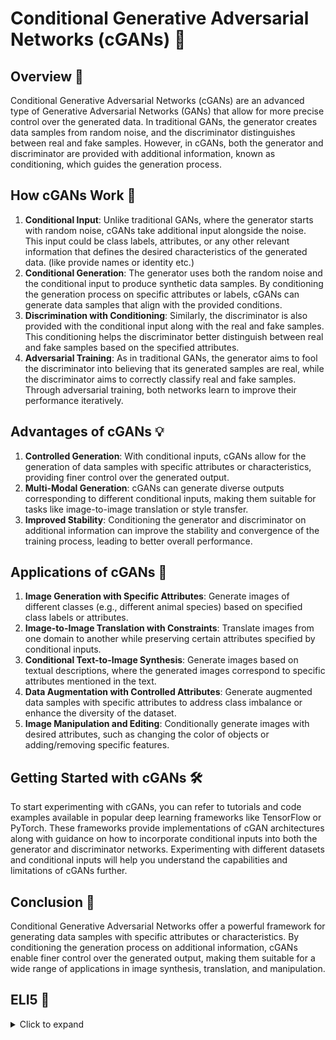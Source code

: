 # Conditional Generative Adversarial Networks (cGANs) 🎨

## Overview 🌟
Conditional Generative Adversarial Networks (cGANs) are an advanced type of Generative Adversarial Networks (GANs) that allow for more precise control over the generated data. In traditional GANs, the generator creates data samples from random noise, and the discriminator distinguishes between real and fake samples. However, in cGANs, both the generator and discriminator are provided with additional information, known as conditioning, which guides the generation process.

## How cGANs Work 🔄
1. **Conditional Input**: Unlike traditional GANs, where the generator starts with random noise, cGANs take additional input alongside the noise. This input could be class labels, attributes, or any other relevant information that defines the desired characteristics of the generated data. (like provide names or identity etc.)
2. **Conditional Generation**: The generator uses both the random noise and the conditional input to produce synthetic data samples. By conditioning the generation process on specific attributes or labels, cGANs can generate data samples that align with the provided conditions.
3. **Discrimination with Conditioning**: Similarly, the discriminator is also provided with the conditional input along with the real and fake samples. This conditioning helps the discriminator better distinguish between real and fake samples based on the specified attributes.
4. **Adversarial Training**: As in traditional GANs, the generator aims to fool the discriminator into believing that its generated samples are real, while the discriminator aims to correctly classify real and fake samples. Through adversarial training, both networks learn to improve their performance iteratively.

## Advantages of cGANs 💡
1. **Controlled Generation**: With conditional inputs, cGANs allow for the generation of data samples with specific attributes or characteristics, providing finer control over the generated output.
2. **Multi-Modal Generation**: cGANs can generate diverse outputs corresponding to different conditional inputs, making them suitable for tasks like image-to-image translation or style transfer.
3. **Improved Stability**: Conditioning the generator and discriminator on additional information can improve the stability and convergence of the training process, leading to better overall performance.

## Applications of cGANs 🚀
1. **Image Generation with Specific Attributes**: Generate images of different classes (e.g., different animal species) based on specified class labels or attributes.
2. **Image-to-Image Translation with Constraints**: Translate images from one domain to another while preserving certain attributes specified by conditional inputs.
3. **Conditional Text-to-Image Synthesis**: Generate images based on textual descriptions, where the generated images correspond to specific attributes mentioned in the text.
4. **Data Augmentation with Controlled Attributes**: Generate augmented data samples with specific attributes to address class imbalance or enhance the diversity of the dataset.
5. **Image Manipulation and Editing**: Conditionally generate images with desired attributes, such as changing the color of objects or adding/removing specific features.

## Getting Started with cGANs 🛠️
To start experimenting with cGANs, you can refer to tutorials and code examples available in popular deep learning frameworks like TensorFlow or PyTorch. These frameworks provide implementations of cGAN architectures along with guidance on how to incorporate conditional inputs into both the generator and discriminator networks. Experimenting with different datasets and conditional inputs will help you understand the capabilities and limitations of cGANs further.

## Conclusion 🌟
Conditional Generative Adversarial Networks offer a powerful framework for generating data samples with specific attributes or characteristics. By conditioning the generation process on additional information, cGANs enable finer control over the generated output, making them suitable for a wide range of applications in image synthesis, translation, and manipulation.

## ELI5 🧒

<details>
  
  <summary>Click to expand</summary>
 Do you remember the analogy we used in example of GAN. Let's continue with that Generator Team vs Discriminator Team game analogy. Previously, the Generator Team had to create completely random fake data samples like face images without any additional guidance.

- Now, imagine the teams are given an extra rule - the Generator Team has to create specific types of face images based on certain conditions provided to them.

- For example, they may be told to generate a face image of a smiling young woman with blonde hair. Or an elderly man with a beard and glasses. Or a baby with brown eyes and chubby cheeks.

- So in addition to just creating realistic-looking fake face data, the Generator Team now also has to satisfy the conditional requirements given to them for each image they produce.

- The Discriminator Team is also provided these same condition specifications. Their job remains to determine whether each face image presented to them is real from the actual data or a fake generated one. However, they now also get to verify whether the generated fake images adhered properly to the specified conditions.

- This makes the Discriminator Team's job more challenging as they have to scrutinize the images more thoroughly, but it also gives them an additional reference point to detect flaws in the Generator Team's outputs.

- Just like before, both teams continually get feedback and learn from their mistakes over many rounds. The Generator Team finds better ways to not only produce realistic face images but to precisely control attributes like age, expression, hair style etc. per the condition requirements.

- The Discriminator Team in turn gets better at picking up on even subtle inconsistencies between the conditions and the generated fake images.

- What makes cGANs powerful is this ability to generate specific controlled outputs based on the provided conditions, rather than just random data samples. This conditional generation allows for lots of interesting applications.

- For example, a cGAN could be trained on product images and specifications, and then used to generate realistic product images on-demand based on whatever specs are provided like material, color, size etc. This eliminates the need for physical photography in certain cases.

- cGANs could be used to generate synthetic images of human faces matching particular descriptions, which is helpful for fields like security, law enforcement and data privacy protection.

- Overall, by adding conditional control, cGANs take the powerful generative modeling capabilities of standard GANs and make the outputs more specific, controllable and applicable across many domains.

<details>



